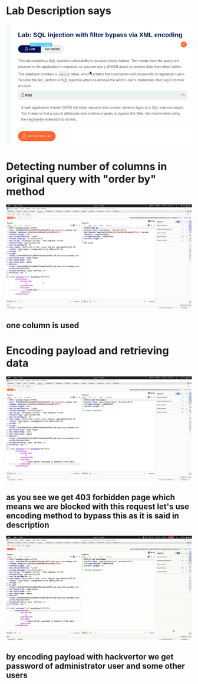 # Lab Description says
![SQLi PoC](images/87.png)
# Detecting number of columns in original query with "order by" method
![SQLi PoC](images/85.png)
## one column is used
# Encoding payload and retrieving data
![SQLi PoC](images/86.png)
## as you see we get 403 forbidden page which means we are blocked with this request let's use encoding method to bypass this as it is said in description
![SQLi PoC](images/3.gif)
## by encoding payload with hackvertor we get password of administrator user and some other users
